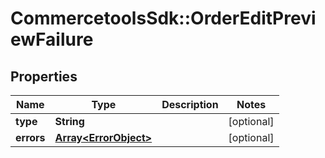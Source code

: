 # CommercetoolsSdk::OrderEditPreviewFailure

## Properties
Name | Type | Description | Notes
------------ | ------------- | ------------- | -------------
**type** | **String** |  | [optional] 
**errors** | [**Array&lt;ErrorObject&gt;**](ErrorObject.md) |  | [optional] 


